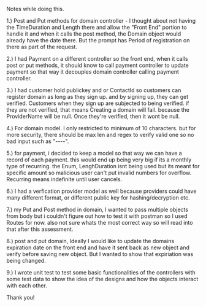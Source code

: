 Notes while doing this.


1.) Post and Put methods for domain controller - 
I thought about not having the TimeDuration and Length there and allow the "Front End" portion to handle it and when it calls the post method,
the Domain object would already have the date there. But the prompt has Period of registration on there as part of the request.

2.) I had Payment on a different controller so the front end, when it calls post or put methods, it should know to call payment controller to update payment
so that way it decouples domain controller calling payment controller.

3.) I had customer hold publickey and or ContactId so customers can register domain as long as they sign up. and by signing up, they can get verified.
Customers when they sign up are subjected to being verified. if they are not verified, that means Creating a domain will fail.
because the ProviderName will be null. Once they're verified, then it wont be null.


4.) For domain model. I only restricted to minimum of 10 characters. but for more security, there should be max len and regex to verify valid one so no bad
input such as "----". 

5.) for payment, i decided to keep a model so that way we can have a record of each payment. this would end up being very big if its a monthly type of recurring.
the Enum, LenghDuration isnt being used but its meant for specific amount so malicious user can't put invalid numbers for overflow.
Recurring means indefinite until user cancels.

6.) I had a verfication provider model as well because providers could have many different format, or different public key for hashing/decryption etc.

7.) my Put and Post method in domain, I wanted to pass multiple objects from body but i couldn't figure out how to test it with postman so I used Routes for now.
also not sure whats the most correct way so will read into that after this assessment.

8.) post and put domain, Ideally I would like to update the domains expiration date on the front end and have it sent back as new object and 
verify before saving new object. But I wanted to show that expiriation was being changed.

9.) I wrote unit test to test some basic functionalities of the controllers with some test data to show the idea of the designs and how the objects
interact with each other.

Thank you!